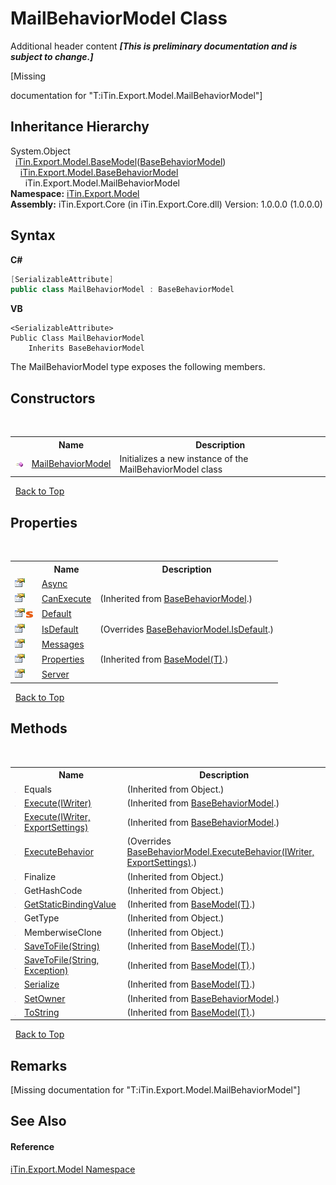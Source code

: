 # MailBehaviorModel Class
Additional header content _**\[This is preliminary documentation and is subject to change.\]**_

\[Missing <summary> documentation for "T:iTin.Export.Model.MailBehaviorModel"\]


## Inheritance Hierarchy
System.Object<br />&nbsp;&nbsp;<a href="6632f561-4175-f1f2-939c-ac8b10159529">iTin.Export.Model.BaseModel</a>(<a href="f9334797-bdc1-1e81-7c19-cea545d52cb6">BaseBehaviorModel</a>)<br />&nbsp;&nbsp;&nbsp;&nbsp;<a href="f9334797-bdc1-1e81-7c19-cea545d52cb6">iTin.Export.Model.BaseBehaviorModel</a><br />&nbsp;&nbsp;&nbsp;&nbsp;&nbsp;&nbsp;iTin.Export.Model.MailBehaviorModel<br />
**Namespace:**&nbsp;<a href="ef57ffcc-e95e-b212-5a46-9aa6f5a3511f">iTin.Export.Model</a><br />**Assembly:**&nbsp;iTin.Export.Core (in iTin.Export.Core.dll) Version: 1.0.0.0 (1.0.0.0)

## Syntax

**C#**<br />
``` C#
[SerializableAttribute]
public class MailBehaviorModel : BaseBehaviorModel
```

**VB**<br />
``` VB
<SerializableAttribute>
Public Class MailBehaviorModel
	Inherits BaseBehaviorModel
```

The MailBehaviorModel type exposes the following members.


## Constructors
&nbsp;<table><tr><th></th><th>Name</th><th>Description</th></tr><tr><td>![Public method](media/pubmethod.gif "Public method")</td><td><a href="b34433f8-c741-d5cc-a868-d3d3ad6d4f3a">MailBehaviorModel</a></td><td>
Initializes a new instance of the MailBehaviorModel class</td></tr></table>&nbsp;
<a href="#mailbehaviormodel-class">Back to Top</a>

## Properties
&nbsp;<table><tr><th></th><th>Name</th><th>Description</th></tr><tr><td>![Public property](media/pubproperty.gif "Public property")</td><td><a href="661cf9bf-23d6-1f64-47cd-7adcb088b379">Async</a></td><td /></tr><tr><td>![Public property](media/pubproperty.gif "Public property")</td><td><a href="490e87df-0a70-b7d6-1020-b72adfc5e3ed">CanExecute</a></td><td> (Inherited from <a href="f9334797-bdc1-1e81-7c19-cea545d52cb6">BaseBehaviorModel</a>.)</td></tr><tr><td>![Public property](media/pubproperty.gif "Public property")![Static member](media/static.gif "Static member")</td><td><a href="9b19b8a8-eb86-b5ca-d0c5-627c9a564eae">Default</a></td><td /></tr><tr><td>![Public property](media/pubproperty.gif "Public property")</td><td><a href="ac54f062-c5dc-89bc-eb8a-c74e1e172605">IsDefault</a></td><td> (Overrides <a href="97ded36f-00a1-970b-ac0d-96f90390a5ff">BaseBehaviorModel.IsDefault</a>.)</td></tr><tr><td>![Public property](media/pubproperty.gif "Public property")</td><td><a href="7e146a00-aac2-2b2c-1cd6-e356d436ab45">Messages</a></td><td /></tr><tr><td>![Public property](media/pubproperty.gif "Public property")</td><td><a href="7e88785e-5670-4515-defa-d3f60ae16111">Properties</a></td><td> (Inherited from <a href="6632f561-4175-f1f2-939c-ac8b10159529">BaseModel(T)</a>.)</td></tr><tr><td>![Public property](media/pubproperty.gif "Public property")</td><td><a href="c5b83a59-9fbb-6391-867a-8fb60c654c6d">Server</a></td><td /></tr></table>&nbsp;
<a href="#mailbehaviormodel-class">Back to Top</a>

## Methods
&nbsp;<table><tr><th></th><th>Name</th><th>Description</th></tr><tr><td>![Public method](media/pubmethod.gif "Public method")</td><td>Equals</td><td> (Inherited from Object.)</td></tr><tr><td>![Public method](media/pubmethod.gif "Public method")</td><td><a href="8f146636-5f9c-1a5f-1b11-939b55e93949">Execute(IWriter)</a></td><td> (Inherited from <a href="f9334797-bdc1-1e81-7c19-cea545d52cb6">BaseBehaviorModel</a>.)</td></tr><tr><td>![Public method](media/pubmethod.gif "Public method")</td><td><a href="9d56305d-a549-328a-5c31-3836b28cd954">Execute(IWriter, ExportSettings)</a></td><td> (Inherited from <a href="f9334797-bdc1-1e81-7c19-cea545d52cb6">BaseBehaviorModel</a>.)</td></tr><tr><td>![Protected method](media/protmethod.gif "Protected method")</td><td><a href="03457e38-ad62-3b95-2618-82d1ed7171c2">ExecuteBehavior</a></td><td> (Overrides <a href="dec66c90-2a13-0a1d-5726-d99c2160fc54">BaseBehaviorModel.ExecuteBehavior(IWriter, ExportSettings)</a>.)</td></tr><tr><td>![Protected method](media/protmethod.gif "Protected method")</td><td>Finalize</td><td> (Inherited from Object.)</td></tr><tr><td>![Public method](media/pubmethod.gif "Public method")</td><td>GetHashCode</td><td> (Inherited from Object.)</td></tr><tr><td>![Protected method](media/protmethod.gif "Protected method")</td><td><a href="4253f171-71af-35d6-e1b1-47af647eb205">GetStaticBindingValue</a></td><td> (Inherited from <a href="6632f561-4175-f1f2-939c-ac8b10159529">BaseModel(T)</a>.)</td></tr><tr><td>![Public method](media/pubmethod.gif "Public method")</td><td>GetType</td><td> (Inherited from Object.)</td></tr><tr><td>![Protected method](media/protmethod.gif "Protected method")</td><td>MemberwiseClone</td><td> (Inherited from Object.)</td></tr><tr><td>![Public method](media/pubmethod.gif "Public method")</td><td><a href="60537b6c-f261-e08e-2eee-1007e9760316">SaveToFile(String)</a></td><td> (Inherited from <a href="6632f561-4175-f1f2-939c-ac8b10159529">BaseModel(T)</a>.)</td></tr><tr><td>![Public method](media/pubmethod.gif "Public method")</td><td><a href="81bbc161-83e1-ff91-7904-4b6a5260f76c">SaveToFile(String, Exception)</a></td><td> (Inherited from <a href="6632f561-4175-f1f2-939c-ac8b10159529">BaseModel(T)</a>.)</td></tr><tr><td>![Public method](media/pubmethod.gif "Public method")</td><td><a href="d84fa1d2-692a-9e10-e839-60da45d50f19">Serialize</a></td><td> (Inherited from <a href="6632f561-4175-f1f2-939c-ac8b10159529">BaseModel(T)</a>.)</td></tr><tr><td>![Public method](media/pubmethod.gif "Public method")</td><td><a href="7fdeb058-2ed4-0e45-bd15-7609902b3e88">SetOwner</a></td><td> (Inherited from <a href="f9334797-bdc1-1e81-7c19-cea545d52cb6">BaseBehaviorModel</a>.)</td></tr><tr><td>![Public method](media/pubmethod.gif "Public method")</td><td><a href="79c32584-b2b0-b6ca-0ade-5f0708e1a9b7">ToString</a></td><td> (Inherited from <a href="6632f561-4175-f1f2-939c-ac8b10159529">BaseModel(T)</a>.)</td></tr></table>&nbsp;
<a href="#mailbehaviormodel-class">Back to Top</a>

## Remarks
\[Missing <remarks> documentation for "T:iTin.Export.Model.MailBehaviorModel"\]

## See Also


#### Reference
<a href="ef57ffcc-e95e-b212-5a46-9aa6f5a3511f">iTin.Export.Model Namespace</a><br />